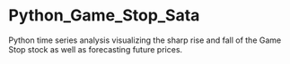 # Python_Game_Stop_Sata
Python time series analysis visualizing the sharp rise and fall of the Game Stop stock as well as forecasting future prices.
